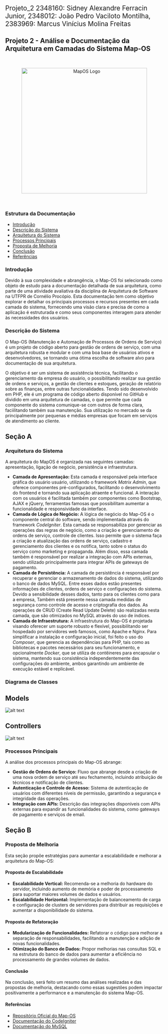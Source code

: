 <p style="font-size: 1.3rem;">Projeto_2   2348160: Sidney Alexandre Ferracin Junior, 2348012: João Pedro Vaciloto Montilha, 2383969: Marcus Vinícius Molina Freitas</p>

<h2>Projeto 2 - Análise e Documentação da Arquitetura em Camadas do Sistema Map-OS</h2>

<br>

<p style="text-align: center;">
    <img src="https://raw.githubusercontent.com/RamonSilva20/mapos/master/assets/img/logo.png" alt="MapOS Logo" style="width:400px;">
</p>

<br>

<h3>Estrutura da Documentação</h3>

- [Introdução](#Introdução)
- [Descrição do Sistema](#descricao-do-sistema)
- [Arquitetura do Sistema](#arquitetura-do-sistema)
- [Processos Principais](#processos-principais)
- [Proposta de Melhoria](#proposta-de-melhoria)
- [Conclusão](#conclusao)
- [Referências](#referencias)

<h3>Introdução</h3>
Devido à sua complexidade e abrangência, o Map-OS foi selecionado como objeto de estudo para a documentação detalhada de sua arquitetura, como parte de uma atividade avaliativa da disciplina de Arquitetura de Software na UTFPR de Cornélio Procópio. Esta documentação tem como objetivo explorar e detalhar os principais processos e recursos presentes em cada camada do sistema, fornecendo uma visão clara e precisa de como a aplicação é estruturada e como seus componentes interagem para atender às necessidades dos usuários.</p>

<h3>Descrição do Sistema</h3>
<p>O Map-OS (Manutenção e Automação de Processos de Ordens de Serviço) é um projeto de código aberto para gestão de ordens de serviço, com uma arquitetura robusta e modular e com uma boa base de usuários ativos e desenvolvedores, se tornando uma ótima escolha de software alvo para documentação de sua arquitetura.</p>
<p>O objetivo é ser um sistema de assistência técnica, facilitando o gerenciamento da empresa do usuário, o possibilitando realizar sua gestão de ordens e serviços, a gestão de clientes e estoques, geração de relatório sobre as finanças, entre outras funcionalidades. Tendo sido desenvolvido em PHP, ele é um programa de código aberto disponível no GitHub e dividido em uma arquitetura de camadas, o que permite que cada componente do sistema comunique-se com outros de forma clara, faciilitando também sua manutenção. Sua utilização no mercado se da principalmente por pequenas e médias empresas que focam em serviços de atendimento ao cliente.</p>

<h2>Seção A</h2>

<h3>Arquitetura do Sistema</h3>
<p>A arquitetura do MapOS é organizada nas seguintes camadas: apresentação, ligação de negócio, persistência e infraestrutura.</p>
<ul>
  <li><strong>Camada de Apresentação:</strong> Esta camada é responsável pela interface gráfica do usuário usuário, utilizando o framework <em>Matrix Admin</em>, que oferece componentes pré-configurados, facilitando o desenvolvimento do frontend e tornando sua aplicação atraente e funcional. A interação com os usuários é facilitada também por componentes como Bootstrap, AJAX e jQuery, ferramentas famosas que possibilitam aumentar a funcionalidade e responsividade da interface.</li>
  
  <li><strong>Camada de Lógica de Negócio:</strong> A lógica de negócio do Map-OS é o componente central do software, sendo implementada através do framework <em>CodeIgniter</em>. Esta camada se responsabiliza por gerenciar as operações das regras de negócio, como a criação e gerenciamento de ordens de serviço, controle de clientes. Isso permite que o sistema faça a criação e atualização das ordens de serviço, cadastro e gerenciamento dos clientes e os notifica, tanto sobre o status do serviço como marketing e propaganda. Além disso, essa camada também é responsável por realizar a integração com APIs externas, sendo utilizado principalmente para integrar APIs de gateways de pagamento.</li>
  
  <li><strong>Camada de Persistência:</strong> A camada de persistência é responsável por recuperar e gerenciar o armazenamento de dados do sistema, utilizando o banco de dados MySQL. Entre esses dados estão presentes informações de clientes, ordens de serviço e configurações do sistema. Devido a sensibilidade desses dados, tanto para os clientes como para a empresa, Também está presente nessa camada medidas de segurança como controle de acesso e criptografia dos dados.  As operações de CRUD (Create Read Update Delete) são realizadas nesta camada, que são otimizados no MySQL através do uso de índices.</li>
  
  <li><strong>Camada de Infraestrutura:</strong> A infraestrutura do Map-OS é projetada visando oferecer um suporte robusto e flexível, possibilitando ser hospedado por servidores web famosos, como Apache e Nginx. Para simplificar a instalação e configuração inicial, foi feito o uso do <em>Composer</em>, que gerencia as dependências para PHP, tais como as bibliotecas e pacotes necessários para seu funcionamento, e opcionalmente <em>Docker</em>, que se utiliza de contêineres para encapsular o sistema, mantendo sua consistência independentemente das configurações do ambiente, ambos garantindo um ambiente de execução estável e replicável.</li>
</ul>

<h3>Diagrama de Classes</h3>

<h2>Models</h2>

![alt text](image-1.png)

<h2>Controllers</h2>

![alt text](image-2.png)

<h3>Processos Principais</h3>
<p>A análise dos processos principais do Map-OS abrange:</p>
<ul>
  <li><strong>Gestão de Ordens de Serviço:</strong> Fluxo que abrange desde a criação de uma nova ordem de serviço até seu fechamento, incluindo atribuição de técnicos e notificação de clientes.</li>
  <li><strong>Autenticação e Controle de Acesso:</strong> Sistema de autenticação de usuários com diferentes níveis de permissão, garantindo a segurança e integridade das operações.</li>
  <li><strong>Integração com APIs:</strong> Descrição das integrações disponíveis com APIs externas para expandir as funcionalidades do sistema, como gateways de pagamento e serviços de email.</li>
</ul>

<h2>Seção B</h2>

<h3>Proposta de Melhoria</h3>
<p>Esta seção propõe estratégias para aumentar a escalabilidade e melhorar a arquitetura do Map-OS:</p>

<h4>Proposta de Escalabilidade</h4>
<ul>
  <li><strong>Escalabilidade Vertical:</strong> Recomenda-se a melhoria do hardware do servidor, incluindo aumento de memória e poder de processamento para suportar maiores volumes de dados e usuários.</li>
  <li><strong>Escalabilidade Horizontal:</strong> Implementação de balanceamento de carga e configuração de clusters de servidores para distribuir as requisições e aumentar a disponibilidade do sistema.</li>
</ul>

<h4>Proposta de Refatoração</h4>
<ul>
  <li><strong>Modularização de Funcionalidades:</strong> Refatorar o código para melhorar a separação de responsabilidades, facilitando a manutenção e adição de novas funcionalidades.</li>
  <li><strong>Otimização do Banco de Dados:</strong> Propor melhorias nas consultas SQL e na estrutura do banco de dados para aumentar a eficiência no processamento de grandes volumes de dados.</li>
</ul>

<h4>Conclusão</h4>
<p>Na conclusão, será feito um resumo das análises realizadas e das propostas de melhoria, destacando como essas sugestões podem impactar positivamente a performance e a manutenção do sistema Map-OS.</p>

<h4>Referências</h4>
<ul>
  <li><a href="https://github.com/RamonSilva20/mapos">Repositório Oficial do Map-OS</a></li>
  <li><a href="https://codeigniter.com/userguide3/">Documentação do CodeIgniter</a></li>
  <li><a href="https://dev.mysql.com/doc/">Documentação do MySQL</a></li>
</ul>